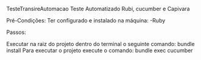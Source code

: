 TesteTransireAutomacao
Teste Automatizado Rubi, cucumber e Capivara

Pré-Condições: Ter configurado e instalado na máquina: -Ruby

Passos:

Executar na raiz do projeto dentro do terminal o seguinte comando: bundle install
Para executar o projeto execute o comando: bundle exec cucumber
